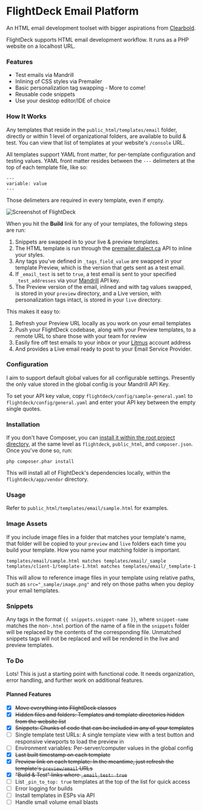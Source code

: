# FlightDeck Email Platform

An HTML email development toolset with bigger aspirations from [Clearbold](http://clearbold.com).

FlightDeck supports HTML email development workflow. It runs as a PHP website on a localhost URL.

### Features

* Test emails via Mandrill
* Inlining of CSS styles via Premailer
* Basic personalization tag swapping - More to come!
* Reusable code snippets
* Use your desktop editor/IDE of choice

### How It Works

Any templates that reside in the `public_html/templates/email` folder, directly or within 1 level of organizational folders, are available to build & test. You can view that list of templates at your website's `/console` URL.

All templates support YAML front matter, for per-template configuration and testing values. YAML front matter resides between the `---` delimeters at the top of each template file, like so:

```
---
variable: value
---
```

Those delimeters are required in every template, even if empty.

![Screenshot of FlightDeck](http://clearbold.com/ui/img/flightdeck.png)

When you hit the **Build** link for any of your templates, the following steps are run:

1. Snippets are swapped in to your live & preview templates.
2. The HTML template is run through the [premailer.dialect.ca](http://premailer.dialect.ca/) API to inline your styles.
3. Any tags you've defined in `_tags_field_value` are swapped in your template Preview, which is the version that gets sent as a test email.
4. If `_email_test` is set to `true`, a test email is sent to your specified `_test_addresses` via your [Mandrill](https://mandrillapp.com) API key.
5. The Preview version of the email, inlined and with tag values swapped, is stored in your `preview` directory, and a Live version, with personalization tags intact, is stored in your `live` directory.

This makes it easy to:

1. Refresh your Preview URL locally as you work on your email templates
2. Push your FlightDeck codebase, along with your Preview templates, to a remote URL to share those with your team for review
3. Easily fire off test emails to your inbox or your [Litmus](https://litmus.com) account address
3. And provides a Live email ready to post to your Email Service Provider.

### Configuration

I aim to support default global values for all configurable settings. Presently the only value stored in the global config is your Mandrill API Key.

To set your API key value, copy `flightdeck/config/sample-general.yaml` to `flightdeck/config/general.yaml` and enter your API key between the empty single quotes.

### Installation

If you don't have Composer, you can [install it within the root project directory](https://getcomposer.org/doc/00-intro.md#locally), at the same level as `flightdeck`, `public_html`, and `composer.json`. Once you've done so, run:

```
php composer.phar install
```

This will install all of FlightDeck's dependencies locally, within the `flightdeck/app/vendor` directory.

### Usage

Refer to `public_html/templates/email/sample.html` for examples.

### Image Assets

If you include image files in a folder that matches your template's name, that folder will be copied to your `preview` and `live` folders each time you build your template. How you name your matching folder is important.

```
templates/email/sample.html matches templates/email/_sample
templates/client-1/template-1.html matches templates/email/_template-1
```

This will allow to reference image files in your template using relative paths, such as `src="_sample/image.png"` and rely on those paths when you deploy your email templates.

### Snippets

Any tags in the format `{{ snippets.snippet-name }}`, where `snippet-name` matches the non-`.html` portion of the name of a file in the `snippets` folder will be replaced by the contents of the corresponding file. Unmatched snippets tags will not be replaced and will be rendered in the live and preview templates.

### To Do

Lots! This is just a starting point with functional code. It needs organization, error handling, and further work on additional features.

#### Planned Features

* [x] <strike>Move everything into FlightDeck classes</strike>
* [x] <strike>Hidden files and folders: Templates and template directories hidden from the website list</strike>
* [x] <strike>Snippets: Chunks of code that can be included in any of your templates</strike>
* [ ] Single template test URLs: A single template view with a test button and responsive viewports to load the preview in
* [ ] Environment variables: Per-server/computer values in the global config
* [x] <strike>Last built timestamp on each template</strike>
* [x] <strike>Preview link on each template: In the meantime, just refresh the template's `preview/email` URLs</strike>
* [x] <strike>"Build & Test" links where `_email_test: true`</strike>
* [ ] List `_pin_to_top: true` templates at the top of the list for quick access
* [ ] Error logging for builds
* [ ] Install templates in ESPs via API
* [ ] Handle small volume email blasts